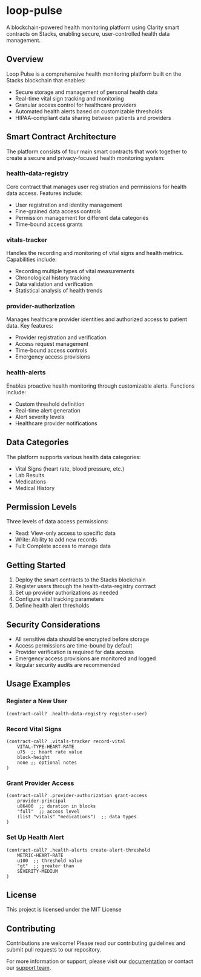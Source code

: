 # loop-pulse

A blockchain-powered health monitoring platform using Clarity smart contracts on Stacks, enabling secure, user-controlled health data management.

## Overview

Loop Pulse is a comprehensive health monitoring platform built on the Stacks blockchain that enables:

- Secure storage and management of personal health data
- Real-time vital sign tracking and monitoring
- Granular access control for healthcare providers
- Automated health alerts based on customizable thresholds
- HIPAA-compliant data sharing between patients and providers

## Smart Contract Architecture

The platform consists of four main smart contracts that work together to create a secure and privacy-focused health monitoring system:

### health-data-registry
Core contract that manages user registration and permissions for health data access. Features include:
- User registration and identity management
- Fine-grained data access controls
- Permission management for different data categories
- Time-bound access grants

### vitals-tracker
Handles the recording and monitoring of vital signs and health metrics. Capabilities include:
- Recording multiple types of vital measurements
- Chronological history tracking
- Data validation and verification
- Statistical analysis of health trends

### provider-authorization
Manages healthcare provider identities and authorized access to patient data. Key features:
- Provider registration and verification
- Access request management
- Time-bound access controls
- Emergency access provisions

### health-alerts
Enables proactive health monitoring through customizable alerts. Functions include:
- Custom threshold definition
- Real-time alert generation
- Alert severity levels
- Healthcare provider notifications

## Data Categories

The platform supports various health data categories:
- Vital Signs (heart rate, blood pressure, etc.)
- Lab Results
- Medications
- Medical History

## Permission Levels

Three levels of data access permissions:
- Read: View-only access to specific data
- Write: Ability to add new records
- Full: Complete access to manage data

## Getting Started

1. Deploy the smart contracts to the Stacks blockchain
2. Register users through the health-data-registry contract
3. Set up provider authorizations as needed
4. Configure vital tracking parameters
5. Define health alert thresholds

## Security Considerations

- All sensitive data should be encrypted before storage
- Access permissions are time-bound by default
- Provider verification is required for data access
- Emergency access provisions are monitored and logged
- Regular security audits are recommended

## Usage Examples

### Register a New User
```clarity
(contract-call? .health-data-registry register-user)
```

### Record Vital Signs
```clarity
(contract-call? .vitals-tracker record-vital 
    VITAL-TYPE-HEART-RATE 
    u75  ;; heart rate value
    block-height 
    none ;; optional notes
)
```

### Grant Provider Access
```clarity
(contract-call? .provider-authorization grant-access 
    provider-principal 
    u86400  ;; duration in blocks
    "full"  ;; access level
    (list "vitals" "medications")  ;; data types
)
```

### Set Up Health Alert
```clarity
(contract-call? .health-alerts create-alert-threshold
    METRIC-HEART-RATE
    u100  ;; threshold value
    "gt"  ;; greater than
    SEVERITY-MEDIUM
)
```

## License

This project is licensed under the MIT License

## Contributing

Contributions are welcome! Please read our contributing guidelines and submit pull requests to our repository.

For more information or support, please visit our [documentation](https://docs.looppulse.com) or contact our [support team](mailto:support@looppulse.com).